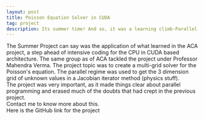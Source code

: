 ```yaml
---
layout: post
title: Poisson Equation Solver in CUDA
tag: project
description: Its summer time! And so, it was a learning climb-Parallel programming revisited!
---
```

The Summer Project can say was the application of what learned in the ACA project, a step ahead of intensive coding for the CPU in CUDA based architecture. The same group as of ACA tackled the project under Professor Mahendra Verma. <!--more--> The project topic was to create a multi-grid solver for the Poisson's equation. The parallel regime was used to get the 3 dimension grid of unknown values in a Jacobian iterator method (physics stuff).<br>The project was very important, as it made things clear about parallel programming and erased much of the doubts that had crept in the previous project.<br>
Contact me to know more about this.<br>
Here is the GitHub link for the project<br>
<a href="https://github.com/AkashKrDutta/multigrid" target="_blank"><i class="fa fa-github fa-2x"></i></a>
